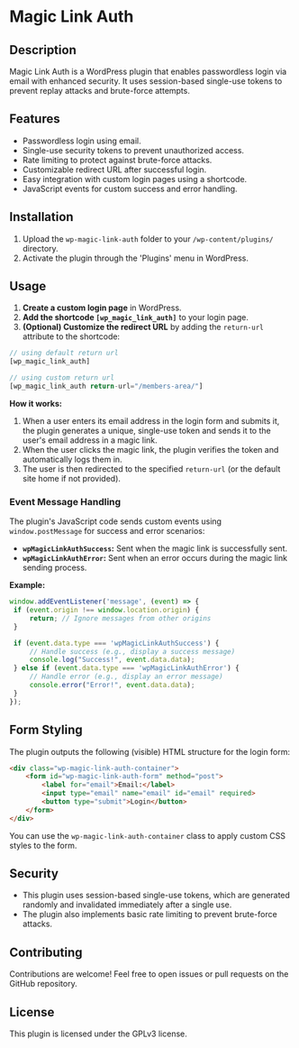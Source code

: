 # Magic Link Auth

## Description

Magic Link Auth is a WordPress plugin that enables passwordless login via email with enhanced security. It uses session-based single-use tokens to prevent replay attacks and brute-force attempts. 

## Features

- Passwordless login using email.
- Single-use security tokens to prevent unauthorized access.
- Rate limiting to protect against brute-force attacks.
- Customizable redirect URL after successful login.
- Easy integration with custom login pages using a shortcode.
- JavaScript events for custom success and error handling.

## Installation

1. Upload the `wp-magic-link-auth` folder to your `/wp-content/plugins/` directory.
2. Activate the plugin through the 'Plugins' menu in WordPress.

## Usage

1. **Create a custom login page** in WordPress.
2. **Add the shortcode `[wp_magic_link_auth]`** to your login page. 
3. **(Optional) Customize the redirect URL** by adding the `return-url` attribute to the shortcode:

```php
// using default return url
[wp_magic_link_auth]

// using custom return url
[wp_magic_link_auth return-url="/members-area/"]
```

**How it works:**

1. When a user enters its email address in the login form and submits it, the plugin generates a unique, single-use token and sends it to the user's email address in a magic link.
2. When the user clicks the magic link, the plugin verifies the token and automatically logs them in. 
3. The user is then redirected to the specified `return-url` (or the default site home if not provided).

### Event Message Handling

The plugin's JavaScript code sends custom events using `window.postMessage` for success and error scenarios:

- **`wpMagicLinkAuthSuccess`:** Sent when the magic link is successfully sent.
- **`wpMagicLinkAuthError`:** Sent when an error occurs during the magic link sending process.

**Example:**

```javascript
window.addEventListener('message', (event) => {
 if (event.origin !== window.location.origin) {
     return; // Ignore messages from other origins
 }

 if (event.data.type === 'wpMagicLinkAuthSuccess') {
     // Handle success (e.g., display a success message)
     console.log("Success!", event.data.data); 
 } else if (event.data.type === 'wpMagicLinkAuthError') {
     // Handle error (e.g., display an error message)
     console.error("Error!", event.data.data);
 }
});
```

## Form Styling
The plugin outputs the following (visible) HTML structure for the login form:
```html
<div class="wp-magic-link-auth-container"> 
    <form id="wp-magic-link-auth-form" method="post">
        <label for="email">Email:</label>
        <input type="email" name="email" id="email" required>
        <button type="submit">Login</button>
    </form>
</div>
```
You can use the `wp-magic-link-auth-container` class to apply custom CSS styles to the form.

## Security

- This plugin uses session-based single-use tokens, which are generated randomly and invalidated immediately after a single use.
- The plugin also implements basic rate limiting to prevent brute-force attacks.

## Contributing

Contributions are welcome! Feel free to open issues or pull requests on the GitHub repository.

## License

This plugin is licensed under the GPLv3 license.
